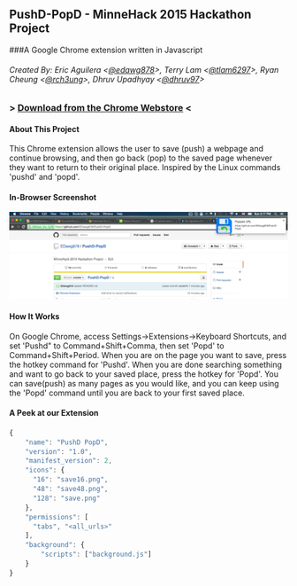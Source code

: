 ## PushD-PopD - MinneHack 2015 Hackathon Project
###A Google Chrome extension written in Javascript
###### Created By: Eric Aguilera <[@edawg878]>, Terry Lam <[@tlam6297]>, Ryan Cheung <[@rch3ung]>, Dhruv Upadhyay <[@dhruv97]>

### > [Download from the Chrome Webstore](https://chrome.google.com/webstore/detail/pushd-popd/epeojbfnaamlgibcfaglngnbfoffgggn) <

#### About This Project
This Chrome extension allows the user to save (push) a webpage and continue browsing, and then go back (pop) to the saved page
whenever they want to return to their original place.
Inspired by the Linux commands 'pushd' and 'popd'.

#### In-Browser Screenshot
![popd](/Screenshots/popd.png?raw=true)

#### How It Works
On Google Chrome, access Settings->Extensions->Keyboard Shortcuts, and set 'Pushd" to Command+Shift+Comma, then set
'Popd' to Command+Shift+Period. When you are on the page you want to save, press the hotkey command for 'Pushd'.
When you are done searching something and want to go back to your saved place, press the hotkey for 'Popd'. You can save(push)
as many pages as you would like, and you can keep using the 'Popd' command until you are back to your first saved place.

#### A Peek at our Extension
```javascript
{
    "name": "PushD PopD",
    "version": "1.0",
    "manifest_version": 2,
    "icons": {
      "16": "save16.png", 
      "48": "save48.png", 
      "128": "save.png"
    },
    "permissions": [
      "tabs", "<all_urls>"
    ],
    "background": {
        "scripts": ["background.js"]
    }
}
```

  [@edawg878]: <https://github.com/EDawg878>
  [@tlam6297]: <https://github.com/tlam6297>
  [@rch3ung]: <https://github.com/rch3ung>
  [@dhruv97]: <https://github.com/Dhruv97>
